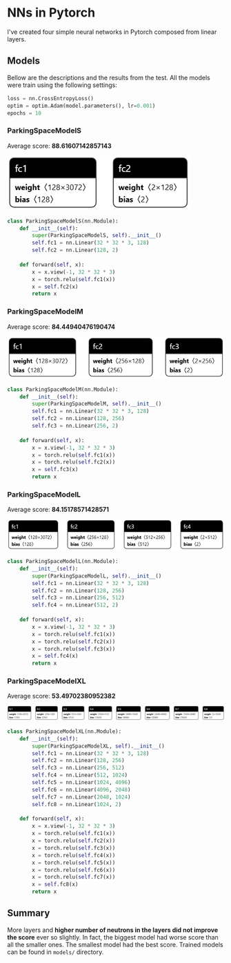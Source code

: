 # NNs in Pytorch

I've created four simple neural networks in Pytorch composed from linear layers. 

## Models
Bellow are the descriptions and the results from the test. All the models were train using the following settings:
```python
loss = nn.CrossEntropyLoss()
optim = optim.Adam(model.parameters(), lr=0.001)
epochs = 10
```

### ParkingSpaceModelS
Average score: **88.61607142857143**

![s](./models/model_s.pth.png)
```python
class ParkingSpaceModelS(nn.Module):
    def __init__(self):
        super(ParkingSpaceModelS, self).__init__()
        self.fc1 = nn.Linear(32 * 32 * 3, 128)
        self.fc2 = nn.Linear(128, 2)

    def forward(self, x):
        x = x.view(-1, 32 * 32 * 3)
        x = torch.relu(self.fc1(x))
        x = self.fc2(x)
        return x
```

### ParkingSpaceModelM
Average score: **84.44940476190474**

![s](./models/model_m.pth.png)
```python
class ParkingSpaceModelM(nn.Module):
    def __init__(self):
        super(ParkingSpaceModelM, self).__init__()
        self.fc1 = nn.Linear(32 * 32 * 3, 128)
        self.fc2 = nn.Linear(128, 256)
        self.fc3 = nn.Linear(256, 2)

    def forward(self, x):
        x = x.view(-1, 32 * 32 * 3)
        x = torch.relu(self.fc1(x))
        x = torch.relu(self.fc2(x))
        x = self.fc3(x)
        return x
```


### ParkingSpaceModelL
Average score: **84.15178571428571**

![s](./models/model_l.pth.png)
```python
class ParkingSpaceModelL(nn.Module):
    def __init__(self):
        super(ParkingSpaceModelL, self).__init__()
        self.fc1 = nn.Linear(32 * 32 * 3, 128)
        self.fc2 = nn.Linear(128, 256)
        self.fc3 = nn.Linear(256, 512)
        self.fc4 = nn.Linear(512, 2)

    def forward(self, x):
        x = x.view(-1, 32 * 32 * 3)
        x = torch.relu(self.fc1(x))
        x = torch.relu(self.fc2(x))
        x = torch.relu(self.fc3(x))
        x = self.fc4(x)
        return x
```

### ParkingSpaceModelXL
Average score: **53.49702380952382**

![s](./models/model_xl.pth.png)
```python
class ParkingSpaceModelXL(nn.Module):
    def __init__(self):
        super(ParkingSpaceModelXL, self).__init__()
        self.fc1 = nn.Linear(32 * 32 * 3, 128)
        self.fc2 = nn.Linear(128, 256)
        self.fc3 = nn.Linear(256, 512)
        self.fc4 = nn.Linear(512, 1024)
        self.fc5 = nn.Linear(1024, 4096)
        self.fc6 = nn.Linear(4096, 2048)
        self.fc7 = nn.Linear(2048, 1024)
        self.fc8 = nn.Linear(1024, 2)

    def forward(self, x):
        x = x.view(-1, 32 * 32 * 3)
        x = torch.relu(self.fc1(x))
        x = torch.relu(self.fc2(x))
        x = torch.relu(self.fc3(x))
        x = torch.relu(self.fc4(x))
        x = torch.relu(self.fc5(x))
        x = torch.relu(self.fc6(x))
        x = torch.relu(self.fc7(x))
        x = self.fc8(x)
        return x
```

## Summary
More layers and **higher number of neutrons in the layers did not improve the score** ever so slightly. In fact, 
the biggest model had worse score than all the smaller ones. The smallest model had the best score. Trained models 
can be found in `models/` directory.
